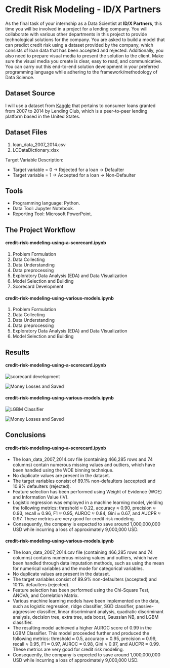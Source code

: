 
# Credit Risk Modeling - ID/X Partners

As the final task of your internship as a Data Scientist at **ID/X Partners**, this time you will be involved in a project for a lending company. You will collaborate with various other departments in this project to provide technological solutions for the company. You are asked to build a model that can predict credit risk using a dataset provided by the company, which consists of loan data that has been accepted and rejected. Additionally, you also need to prepare visual media to present the solution to the client. Make sure the visual media you create is clear, easy to read, and communicative. You can carry out this end-to-end solution development in your preferred programming language while adhering to the framework/methodology of Data Science.
## Dataset Source

I will use a dataset from [Kaggle](https://drive.google.com/file/d/1wFnz5ozhqX0_FB123bagKWmDRFRF1S_a/view?usp=share_link) that pertains to consumer loans granted from 2007 to 2014 by Lending Club, which is a peer-to-peer lending platform based in the United States.
## Dataset Files

1. loan_data_2007_2014.csv
2. LCDataDictionary.xlsx

Target Variable Description:
* Target variable = 0 → Rejected for a loan → Defaulter
* Target variable = 1 → Accepted for a loan → Non-Defaulter
## Tools

* Programming language: Python.
* Data Tool: Jupyter Notebook.
* Reporting Tool: Microsoft PowerPoint.
## The Project Workflow

#### credit-risk-modeling-using-a-scorecard.ipynb
1. Problem Formulation    
2. Data Collecting
3. Data Understanding
4. Data preprocessing
5. Exploratory Data Analysis (EDA) and Data Visualization
7. Model Selection and Building
8. Scorecard Development

#### credit-risk-modeling-using-various-models.ipynb
1. Problem Formulation    
2. Data Collecting
3. Data Understanding
4. Data preprocessing
5. Exploratory Data Analysis (EDA) and Data Visualization
7. Model Selection and Building

## Results

#### credit-risk-modeling-using-a-scorecard.ipynb
![scorecard development](https://blogger.googleusercontent.com/img/b/R29vZ2xl/AVvXsEiv3_i46-yu90SdIGy4ZbWKaII2YCRpf-saFJrmBqpW62gxKvE5jfpPstivtNEzS8vmTdBGWfnT_naCB90hodlfEmWxUp_3xsxV1mPX-PR0WN2DQJ2NtOlhVFPXIzFyi9XsL5kppd0OD72FKNJWjVl8mfV92VyhB4SQkfVOjUmQyQL2R-4rE4KuT6TO/s1600/scorecard-development.png)

![Money Losses and Saved](https://blogger.googleusercontent.com/img/b/R29vZ2xl/AVvXsEhodbMdbXLHXBJV5JNm9NmH7lVtNmMubtgjaTgqF36Z11fCSIP2928bisimI2DB1DFpVzj6yzOYSu9XjbKN1sWRqHXQY73HANB-Z53DsWXtdGgWSOsJmGFeErc7-GGzhkuSvxj0iBNGu9h9SwolIBzNGSd4rIv3VhXhM0e3DCJvaYEagQJ54pXsDrD0/s1600/money-losses-and-saved.png)

#### credit-risk-modeling-using-various-models.ipynb
![LGBM Classifier](https://blogger.googleusercontent.com/img/b/R29vZ2xl/AVvXsEgLsTw3XDCBeEn2DU95XtgJhG6isgnNZV6DHnw4UTyjPXuAxyxO6XiqOWCJ_1mNSEZFypRcytbdd6PO9eFGLHdgMZ0yQCuWC7rLu5Ic9-0IJu-mX2pdn6Y11_E3R8yAPvBkyb5RlMrkNMTvvNrt9buYexa3Sx5UOjYOPm05PZ5bO8G4hgdqE94IouC0/s1600/lgbm-classifier.png)

![Money Losses and Saved](https://blogger.googleusercontent.com/img/b/R29vZ2xl/AVvXsEiW9tD8wFNjQegb2DmqrHXCbEoKl5uECZW__A2ZI6UnfMPb6yB8janWAuVKNqyvvE2-jRzuxTBM8xE7JBpaDMNT15EraGUgADMqJnKGHmU6lF2p5h-LUv7h-2H_jeKQY9mpR6rTKdGegRoLHpJ9WHmm5nnHfNnGSqhZ_X1yZaf2mO3i9zylN0Mgtrbw/s1600/money-losses-and-saved.png)

## Conclusions

#### credit-risk-modeling-using-a-scorecard.ipynb
* The loan_data_2007_2014.csv file (containing 466,285 rows and 74 columns) contain numerous missing values and outliers, which have been handled using the WOE binning technique.
* No duplicate values are present in the dataset.
* The target variables consist of 89.1% non-defaulters (accepted) and 10.9% defaulters (rejected).
* Feature selection has been performed using Weight of Evidence (WOE) and Information Value (IV).
* Logistic regression was employed in a machine learning model, yielding the following metrics: threshold ≈ 0.22, accuracy ≈ 0.90, precision ≈ 0.93, recall ≈ 0.96, F1 ≈ 0.95, AUROC ≈ 0.84, Gini ≈ 0.67, and AUCPR ≈ 0.97. These metrics are very good for credit risk modeling.
* Consequently, the company is expected to save around 1,000,000,000 USD while incurring a loss of approximately 9,000,000 USD.

#### credit-risk-modeling-using-various-models.ipynb
* The loan_data_2007_2014.csv file (containing 466,285 rows and 74 columns) contains numerous missing values and outliers, which have been handled through data imputation methods, such as using the mean for numerical variables and the mode for categorical variables.
* No duplicate values are present in the dataset.
* The target variables consist of 89.9% non-defaulters (accepted) and 10.1% defaulters (rejected).
* Feature selection has been performed using the Chi-Square Test, ANOVA, and Correlation Matrix.
* Various machine learning models have been implemented on the data, such as logistic regression, ridge classifier, SGD classifier, passive-aggressive classifier, linear discriminant analysis, quadratic discriminant analysis, decision tree, extra tree, ada boost, Gaussian NB, and LGBM classifier.
* The resulting model achieved a higher AUROC score of 0.99 in the LGBM Classifier. This model proceeded further and produced the following metrics: threshold ≈ 0.5, accuracy ≈ 0.95, precision ≈ 0.99, recall ≈ 0.95, F1 ≈ 0.97, AUROC ≈ 0.98, Gini ≈ 0.97, and AUCPR ≈ 0.99. These metrics are very good for credit risk modeling.
* Consequently, the company is expected to save around 1,000,000,000 USD while incurring a loss of approximately 9,000,000 USD.
